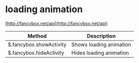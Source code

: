 # loading animation

[http://fancybox.net/api](http://fancybox.net/api)

| Method                  | Description             |
| ----------------------- | ----------------------- |
| $.fancybox.showActivity | Shows loading animation |
| $.fancybox.hideActivity | Hides loading animation |
